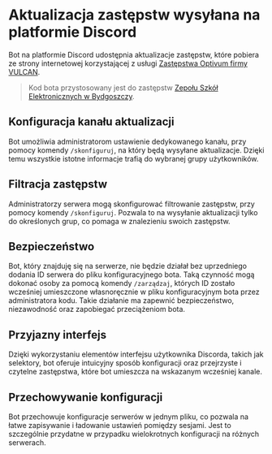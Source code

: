 # Aktualizacja zastępstw wysyłana na platformie Discord
Bot na platformie Discord udostępnia aktualizacje zastępstw, które pobiera ze strony internetowej korzystającej z usługi [Zastępstwa Optivum firmy VULCAN](https://duckduckgo.com/?t=h_&q=Zast%C4%99pstwa+Optivum+firmy+VULCAN&ia=web).
> Kod bota przystosowany jest do zastępstw [Zepołu Szkół Elektronicznych w Bydgoszczy](https://zastepstwa.zse.bydgoszcz.pl/).

## Konfiguracja kanału aktualizacji
Bot umożliwia administratorom ustawienie dedykowanego kanału, przy pomocy komendy `/skonfiguruj`, na który będą wysyłane aktualizacje. Dzięki temu wszystkie istotne informacje trafią do wybranej grupy użytkowników.

## Filtracja zastępstw
Administratorzy serwera mogą skonfigurować filtrowanie zastępstw, przy pomocy komendy `/skonfiguruj`. Pozwala to na wysyłanie aktualizacji tylko do określonych grup, co pomaga w znalezieniu swoich zastępstw.

## Bezpieczeństwo
Bot, który znajduję się na serwerze, nie będzie działał bez uprzedniego dodania ID serwera do pliku konfiguracyjnego bota. Taką czynność mogą dokonać osoby za pomocą komendy `/zarządzaj`, których ID zostało wcześniej umieszczone własnoręcznie w pliku konfiguracyjnym bota przez administratora kodu. Takie działanie ma zapewnić bezpieczeństwo, niezawodność oraz zapobiegać przeciążeniom bota.

## Przyjazny interfejs
Dzięki wykorzystaniu elementów interfejsu użytkownika Discorda, takich jak selektory, bot oferuje intuicyjny sposób konfiguracji oraz przejrzyste i czytelne zastępstwa, które bot umieszcza na wskazanym wcześniej kanale.

## Przechowywanie konfiguracji
Bot przechowuje konfiguracje serwerów w jednym pliku, co pozwala na łatwe zapisywanie i ładowanie ustawień pomiędzy sesjami. Jest to szczególnie przydatne w przypadku wielokrotnych konfiguracji na różnych serwerach.
